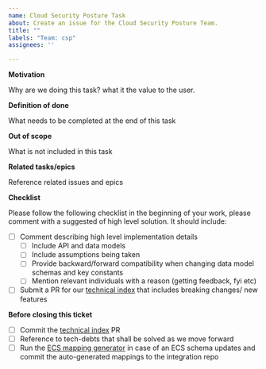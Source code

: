 ```yaml
---
name: Cloud Security Posture Task
about: Create an issue for the Cloud Security Posture Team.
title: ""
labels: "Team: csp"
assignees: ''

---
```



**Motivation**

Why are we doing this task? what it the value to the user. 

**Definition of done**

What needs to be completed at the end of this task 

**Out of scope**

What is not included in this task  


**Related tasks/epics**

Reference related issues and epics

**Checklist**

Please follow the following checklist in the beginning of your work, please comment with a suggested of high level solution. It should include:
- [ ] Comment describing high level implementation details
   - [ ] Include API and data models
   - [ ] Include assumptions being taken
   - [ ] Provide backward/forward compatibility when changing data model schemas and key constants
   - [ ] Mention relevant individuals with a reason (getting feedback, fyi etc)
- [ ] Submit a PR for our [technical index](https://github.com/elastic/security-team/blob/main/docs/cloud-security-posture-team/Technical_Index.mdx) that includes breaking changes/ new features

**Before closing this ticket**
- [ ] Commit the [technical index](https://github.com/elastic/security-team/blob/main/docs/cloud-security-posture-team/Technical_Index.mdx) PR
- [ ] Reference to tech-debts that shall be solved as we move forward
- [ ] Run the [ECS mapping generator](https://github.com/elastic/security-team/blob/main/docs/cloud-security-posture-team/tools/ecs/README.mdx) in case of an ECS schema updates and commit the auto-generated mappings to the integration repo
